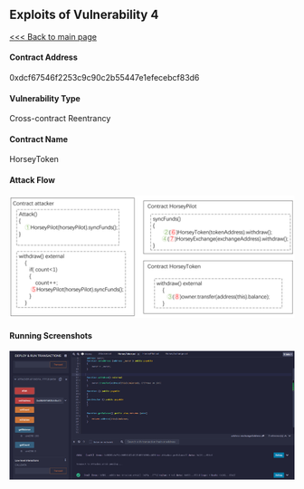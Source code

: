 ## Exploits of Vulnerability 4

[<<< Back to main page](../README.md)

#### Contract Address

0xdcf67546f2253c9c90c2b55447e1efecebcf83d6

#### Vulnerability Type

Cross-contract Reentrancy

#### Contract Name

HorseyToken

#### Attack Flow

![](./ex01.png)

#### Running Screenshots

![](./run01.png)